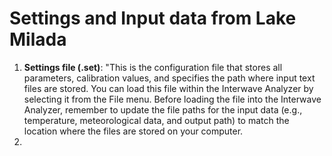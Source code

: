 # Settings and Input data from Lake Milada

1. **Settings file (.set)**: "This is the configuration file that stores all parameters, calibration values, and specifies the path where input text files are stored. You can load this file within the Interwave Analyzer by selecting it from the File menu. Before loading the file into the Interwave Analyzer, remember to update the file paths for the input data (e.g., temperature, meteorological data, and output path) to match the location where the files are stored on your computer.
2. 
